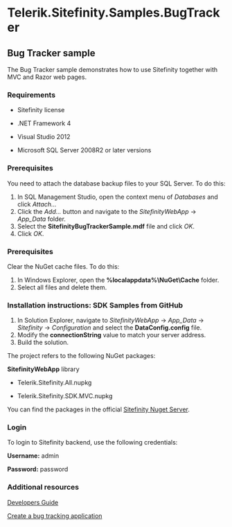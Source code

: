 Telerik.Sitefinity.Samples.BugTracker
=====================================

## Bug Tracker sample

The Bug Tracker sample demonstrates how to use Sitefinity together with MVC and Razor web pages.


### Requirements

* Sitefinity license

* .NET Framework 4

* Visual Studio 2012

* Microsoft SQL Server 2008R2 or later versions


### Prerequisites

You need to attach the database backup files to your SQL Server. To do this:

1. In SQL Management Studio, open the context menu of _Databases_ and click _Attach..._
2. Click the _Add..._ button and navigate to the _SitefinityWebApp_ -> *App_Data* folder.
3. Select the **SitefinityBugTrackerSample.mdf** file and click _OK_.
4. Click _OK_.


### Prerequisites

Clear the NuGet cache files. To do this:

1. In Windows Explorer, open the **%localappdata%\NuGet\Cache** folder.
2. Select all files and delete them.

### Installation instructions: SDK Samples from GitHub



1. In Solution Explorer, navigate to _SitefinityWebApp_ -> *App_Data* -> _Sitefinity_ -> _Configuration_ and select the **DataConfig.config** file. 
2. Modify the **connectionString** value to match your server address.
3. Build the solution.

The project refers to the following NuGet packages:

**SitefinityWebApp** library

*	Telerik.Sitefinity.All.nupkg

*	Telerik.Sitefinity.SDK.MVC.nupkg

You can find the packages in the official [Sitefinity Nuget Server](http://nuget.sitefinity.com).

### Login

To login to Sitefinity backend, use the following credentials: 

**Username:** admin

**Password:** password


### Additional resources

[Developers Guide](http://www.sitefinity.com/documentation/documentationarticles/developers-guide)

[Create a bug tracking application](http://www.sitefinity.com/documentation/documentationarticles/developers-guide/how-to/how-to-create-a-bug-tracking-application)
